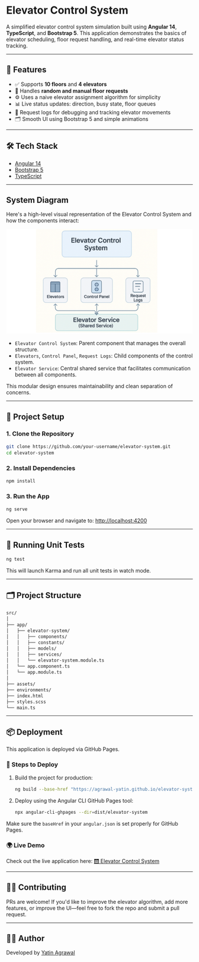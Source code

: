 # Elevator Control System

A simplified elevator control system simulation built using **Angular 14**, **TypeScript**, and **Bootstrap 5**. This application demonstrates the basics of elevator scheduling, floor request handling, and real-time elevator status tracking.

---

## 🎯 Features

- ✅ Supports **10 floors** and **4 elevators**
- 📶 Handles **random and manual floor requests**
- ⚙️ Uses a naive elevator assignment algorithm for simplicity
- 📊 Live status updates: direction, busy state, floor queues
- 📝 Request logs for debugging and tracking elevator movements
- 🗂️ Smooth UI using Bootstrap 5 and simple animations

---

## 🛠️ Tech Stack

- [Angular 14](https://angular.io/)
- [Bootstrap 5](https://getbootstrap.com/)
- [TypeScript](https://www.typescriptlang.org/)

---

## System Diagram

Here's a high-level visual representation of the Elevator Control System and how the components interact:

![Elevator System Diagram](./src/assets/images/elevator-system-diagram.png)

- `Elevator Control System`: Parent component that manages the overall structure.
- `Elevators`, `Control Panel`, `Request Logs`: Child components of the control system.
- `Elevator Service`: Central shared service that facilitates communication between all components.

This modular design ensures maintainability and clean separation of concerns.

---

## 🚧 Project Setup

### 1. Clone the Repository

```bash
git clone https://github.com/your-username/elevator-system.git
cd elevator-system
```

### 2. Install Dependencies

```bash
npm install
```

### 3. Run the App

```bash
ng serve
```

Open your browser and navigate to: [http://localhost:4200](http://localhost:4200)

---

## 🧪 Running Unit Tests

```bash
ng test
```

This will launch Karma and run all unit tests in watch mode.

---

## 🗂️ Project Structure

```
src/
│
├── app/
│   ├── elevator-system/
│   │   ├── components/
│   │   ├── constants/
│   │   ├── models/
│   │   ├── services/
│   │   └── elevator-system.module.ts
│   └── app.component.ts
│   └── app.module.ts
│
├── assets/
├── environments/
├── index.html
├── styles.scss
└── main.ts
```

---

## 📦 Deployment

This application is deployed via GitHub Pages.

### 🔧 Steps to Deploy

1. Build the project for production:

   ```bash
   ng build --base-href "https://agrawal-yatin.github.io/elevator-system/"
   ```

2. Deploy using the Angular CLI GitHub Pages tool:

   ```bash
   npx angular-cli-ghpages --dir=dist/elevator-system
   ```

Make sure the `baseHref` in your `angular.json` is set properly for GitHub Pages.

### 🌍 Live Demo

Check out the live application here: <a href="https://agrawal-yatin.github.io/elevator-system/" target="_blank">🛗 Elevator Control System</a>

---

## 🙋‍♂️ Contributing

PRs are welcome! If you'd like to improve the elevator algorithm, add more features, or improve the UI—feel free to fork the repo and submit a pull request.

---

## 👨‍💻 Author

Developed by [Yatin Agrawal](https://github.com/yatinagrawal)
